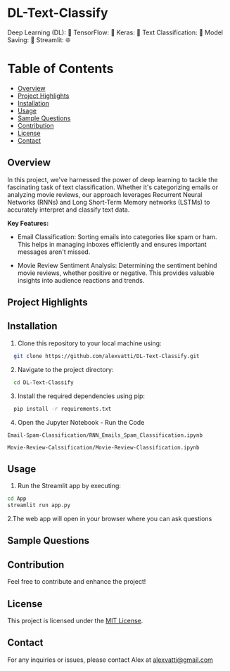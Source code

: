 # DL-Text-Classify

Deep Learning (DL): 🤖
TensorFlow: 🔧
Keras: 🧩
Text Classification: 📝
Model Saving: 💾
Streamlit: 🌐

# Table of Contents

- [Overview](#overview)
- [Project Highlights](#Project-Highlights)
- [Installation](#Installation)
- [Usage](#Usage)
- [Sample Questions](#Sample-Questions)
- [Contribution](#contribution)
- [License](#license)
- [Contact](#contact)
## Overview 
In this project, we've harnessed the power of deep learning to tackle the fascinating task of text classification. 
Whether it's categorizing emails or analyzing movie reviews, our approach leverages Recurrent Neural Networks (RNNs) and Long Short-Term Memory networks (LSTMs) 
to accurately interpret and classify text data.

**Key Features:**

- Email Classification:
   Sorting emails into categories like spam or ham. This helps in managing inboxes efficiently and ensures important messages aren't missed.

- Movie Review Sentiment Analysis:
   Determining the sentiment behind movie reviews, whether positive or negative. This provides valuable insights into audience reactions and trends.
  
## Project Highlights

## Installation

1. Clone this repository to your local machine using:

```bash
  git clone https://github.com/alexvatti/DL-Text-Classify.git
```
2. Navigate to the project directory:

```bash
  cd DL-Text-Classify
```
3. Install the required dependencies using pip:

```bash
  pip install -r requirements.txt
```

4. Open the Jupyter Notebook - Run the Code

```   
Email-Spam-Classification/RNN_Emails_Spam_Classification.ipynb
```

```
Movie-Review-Calssification/Movie-Review-Classification.ipynb
```

## Usage

1. Run the Streamlit app by executing:
```bash
cd App
streamlit run app.py
```

2.The web app will open in your browser where you can ask questions

## Sample Questions

## Contribution

Feel free to contribute and enhance the project!

## License
This project is licensed under the [MIT License](LICENSE).

## Contact
For any inquiries or issues, please contact Alex at alexvatti@gmail.com
